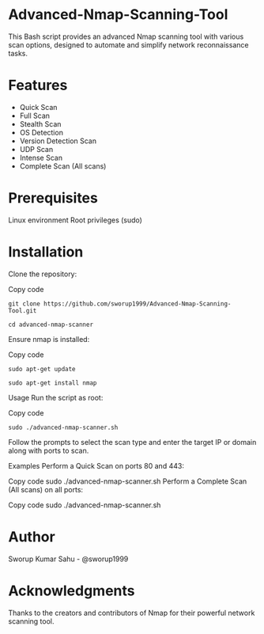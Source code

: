 # Advanced-Nmap-Scanning-Tool
This Bash script provides an advanced Nmap scanning tool with various scan options, designed to automate and simplify network reconnaissance tasks.
# Features
* Quick Scan
* Full Scan
* Stealth Scan
* OS Detection
* Version Detection Scan
* UDP Scan
* Intense Scan
* Complete Scan (All scans)
# Prerequisites
Linux environment
Root privileges (sudo)
# Installation
Clone the repository:


Copy code
```
git clone https://github.com/sworup1999/Advanced-Nmap-Scanning-Tool.git
```
```
cd advanced-nmap-scanner
```
Ensure nmap is installed:


Copy code
```
sudo apt-get update
```
```
sudo apt-get install nmap
```
Usage
Run the script as root:


Copy code
```
sudo ./advanced-nmap-scanner.sh
```
Follow the prompts to select the scan type and enter the target IP or domain along with ports to scan.

Examples
Perform a Quick Scan on ports 80 and 443:


Copy code
sudo ./advanced-nmap-scanner.sh
Perform a Complete Scan (All scans) on all ports:


Copy code
sudo ./advanced-nmap-scanner.sh

# Author
Sworup Kumar Sahu - @sworup1999
# Acknowledgments
Thanks to the creators and contributors of Nmap for their powerful network scanning tool.
